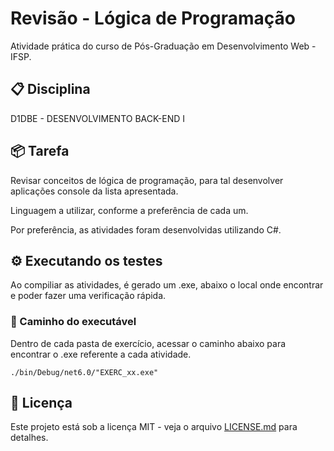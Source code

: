 # Revisão - Lógica de Programação

Atividade prática do curso de Pós-Graduação em Desenvolvimento Web - IFSP.

<!-- ----------------------------------------------------------- -->
## 📋 Disciplina

D1DBE - DESENVOLVIMENTO BACK-END I

<!-- ----------------------------------------------------------- -->
## 📦 Tarefa

Revisar conceitos de lógica de programação, para tal desenvolver aplicações console da lista apresentada.

Linguagem a utilizar, conforme a preferência de cada um.

Por preferência, as atividades foram desenvolvidas utilizando C#.

<!-- ----------------------------------------------------------- -->
## ⚙️ Executando os testes

Ao compiliar as atividades, é gerado um .exe, abaixo o local onde encontrar e poder fazer uma verificação rápida.

### 🔩 Caminho do executável

Dentro de cada pasta de exercício, acessar o caminho abaixo para encontrar o .exe referente a cada atividade.

```
./bin/Debug/net6.0/"EXERC_xx.exe"
```
<!-- ----------------------------------------------------------- -->
## 📄 Licença

Este projeto está sob a licença MIT - veja o arquivo [LICENSE.md](https://github.com/LuizFAraujo/pos_dev_web--backend--revisao-logica1/blob/main/LICENSE) para detalhes.
